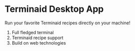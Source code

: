 # Terminaid Desktop App

Run your favorite Terminaid recipes directly on your machine!

1. Full fledged terminal
2. Terminaid recipe support
3. Build on web technologies
